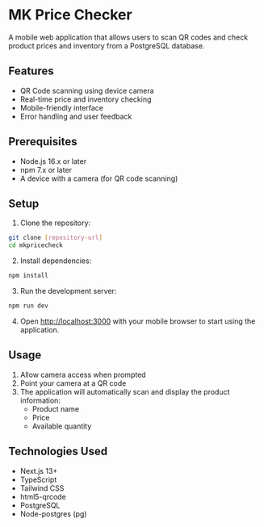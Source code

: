 # MK Price Checker

A mobile web application that allows users to scan QR codes and check product prices and inventory from a PostgreSQL database.

## Features

- QR Code scanning using device camera
- Real-time price and inventory checking
- Mobile-friendly interface
- Error handling and user feedback

## Prerequisites

- Node.js 16.x or later
- npm 7.x or later
- A device with a camera (for QR code scanning)

## Setup

1. Clone the repository:
```bash
git clone [repository-url]
cd mkpricecheck
```

2. Install dependencies:
```bash
npm install
```

3. Run the development server:
```bash
npm run dev
```

4. Open [http://localhost:3000](http://localhost:3000) with your mobile browser to start using the application.

## Usage

1. Allow camera access when prompted
2. Point your camera at a QR code
3. The application will automatically scan and display the product information:
   - Product name
   - Price
   - Available quantity

## Technologies Used

- Next.js 13+
- TypeScript
- Tailwind CSS
- html5-qrcode
- PostgreSQL
- Node-postgres (pg) 
